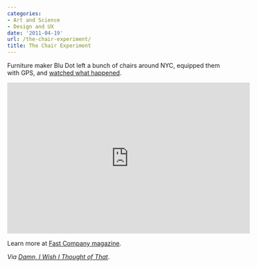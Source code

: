```yaml
---
categories:
- Art and Science
- Design and UX
date: '2011-04-19'
url: /the-chair-experiment/
title: The Chair Experiment
---
```


Furniture maker Blu Dot left a bunch of chairs around NYC, equipped them with GPS, and <a href="https://www.youtube.com/watch?v=rpZ2lahHzL4">watched what happened</a>.

<p align="center"><iframe title="YouTube video player" width="560" height="349" src="https://www.youtube.com/embed/rpZ2lahHzL4?rel=0" frameborder="0" allowfullscreen></iframe></p>

Learn more at <a href="http://www.fastcompany.com/blog/michael-cannell/cannell/curbside-marketing-blu-dot-drop-free-chairs-sidewalk-and-track-takers">Fast Company magazine</a>.

<em>Via <a href="http://www.damniwish.com/2011/04/what-would-happen-if-we-left-a-bunch-of-chairs-all-over-new-york-free-for-the-taking.html">Damn, I Wish I Thought of That</a></em>.